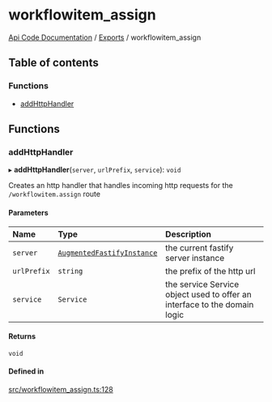 # workflowitem\_assign
 
[Api Code Documentation](../README.md) / [Exports](../modules.md) / workflowitem\_assign

## Table of contents

### Functions

- [addHttpHandler](workflowitem_assign.md#addhttphandler)

## Functions

### addHttpHandler

▸ **addHttpHandler**(`server`, `urlPrefix`, `service`): `void`

Creates an http handler that handles incoming http requests for the `/workflowitem.assign` route

#### Parameters

| Name | Type | Description |
| :------ | :------ | :------ |
| `server` | [`AugmentedFastifyInstance`](../interfaces/types.AugmentedFastifyInstance.md) | the current fastify server instance |
| `urlPrefix` | `string` | the prefix of the http url |
| `service` | `Service` | the service Service object used to offer an interface to the domain logic |

#### Returns

`void`

#### Defined in

[src/workflowitem_assign.ts:128](https://github.com/openkfw/TruBudget/blob/90402cb/api/src/workflowitem_assign.ts#L128)
